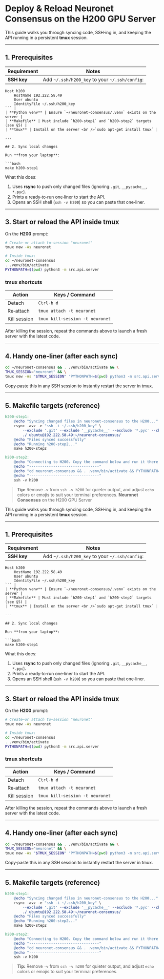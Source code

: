 # Deploy & Reload **Neuronet Consensus** on the H200 GPU Server

This guide walks you through syncing code, SSH‑ing in, and keeping the API running in a persistent **tmux** session.

---

## 1. Prerequisites

| Requirement | Notes                                                |
| ----------- | ---------------------------------------------------- |
| **SSH key** | Add `~/.ssh/h200_key` to your `~/.ssh/config`:<br /> |

````
Host h200
    HostName 192.222.58.49
    User ubuntu
    IdentityFile ~/.ssh/h200_key
``` |
| **Python venv** | Ensure `~/neuronet-consensus/.venv` exists on the server |
| **Makefile** | Must include `h200-step1` and `h200-step2` targets (see §5) |
| **tmux** | Install on the server <br />`sudo apt-get install tmux` |

---

## 2. Sync local changes

Run **from your laptop**:

```bash
make h200-step1
````

What this does:

1. Uses **rsync** to push only changed files (ignoring `.git`, `__pycache__`, `*.pyc`).
2. Prints a ready‑to‑run one‑liner to start the API.
3. Opens an SSH shell (`ssh -v h200`) so you can paste that one‑liner.

---

## 3. Start or reload the API inside tmux

On the **H200** prompt:

```bash
# Create—or attach to—session "neuronet"
tmux new -As neuronet

# Inside tmux:
cd ~/neuronet-consensus
. .venv/bin/activate
PYTHONPATH=$(pwd) python3 -m src.api.server
```

### tmux shortcuts

| Action       | Keys / Command                  |
| ------------ | ------------------------------- |
| Detach       | `Ctrl-b d`                      |
| Re‑attach    | `tmux attach -t neuronet`       |
| Kill session | `tmux kill-session -t neuronet` |

After killing the session, repeat the commands above to launch a fresh server with the latest code.

---

## 4. Handy one‑liner (after each sync)

```bash
cd ~/neuronet-consensus && . .venv/bin/activate && \
TMUX_SESSION="neuronet" && \
tmux new -As "$TMUX_SESSION" "PYTHONPATH=$(pwd) python3 -m src.api.server"
```

Copy‑paste this in any SSH session to instantly restart the server in tmux.

---

## 5. Makefile targets (reference)

```makefile
h200-step1:
	@echo "Syncing changed files in neuronet-consensus to the H200..."
	rsync -avz -e "ssh -i ~/.ssh/h200_key" \
		--exclude '.git' --exclude '__pycache__' --exclude '*.pyc' --checksum \
		./ ubuntu@192.222.58.49:~/neuronet-consensus/
	@echo "Files synced successfully"
	@echo "Running h200-step2..."
	make h200-step2

h200-step2:
	@echo "Connecting to H200. Copy the command below and run it there:"
	@echo "--------------------------------"
	@echo "cd neuronet-consensus && . .venv/bin/activate && PYTHONPATH=$$(pwd) python3 -m src.api.server"
	@echo "--------------------------------"
	ssh -v h200
```

> **Tip:** Remove `-v` from `ssh -v h200` for quieter output, and adjust `echo` colors or emojis to suit your terminal preferences.
 **Neuronet Consensus** on the H200 GPU Server

This guide walks you through syncing code, SSH‑ing in, and keeping the API running in a persistent **tmux** session.

---

## 1. Prerequisites

| Requirement | Notes                                                |
| ----------- | ---------------------------------------------------- |
| **SSH key** | Add `~/.ssh/h200_key` to your `~/.ssh/config`:<br /> |

````
Host h200
    HostName 192.222.58.49
    User ubuntu
    IdentityFile ~/.ssh/h200_key
``` |
| **Python venv** | Ensure `~/neuronet-consensus/.venv` exists on the server |
| **Makefile** | Must include `h200-step1` and `h200-step2` targets (see §5) |
| **tmux** | Install on the server <br />`sudo apt-get install tmux` |

---

## 2. Sync local changes

Run **from your laptop**:

```bash
make h200-step1
````

What this does:

1. Uses **rsync** to push only changed files (ignoring `.git`, `__pycache__`, `*.pyc`).
2. Prints a ready‑to‑run one‑liner to start the API.
3. Opens an SSH shell (`ssh -v h200`) so you can paste that one‑liner.

---

## 3. Start or reload the API inside tmux

On the **H200** prompt:

```bash
# Create—or attach to—session "neuronet"
tmux new -As neuronet

# Inside tmux:
cd ~/neuronet-consensus
. .venv/bin/activate
PYTHONPATH=$(pwd) python3 -m src.api.server
```

### tmux shortcuts

| Action       | Keys / Command                  |
| ------------ | ------------------------------- |
| Detach       | `Ctrl-b d`                      |
| Re‑attach    | `tmux attach -t neuronet`       |
| Kill session | `tmux kill-session -t neuronet` |

After killing the session, repeat the commands above to launch a fresh server with the latest code.

---

## 4. Handy one‑liner (after each sync)

```bash
cd ~/neuronet-consensus && . .venv/bin/activate && \
TMUX_SESSION="neuronet" && \
tmux new -As "$TMUX_SESSION" "PYTHONPATH=$(pwd) python3 -m src.api.server"
```

Copy‑paste this in any SSH session to instantly restart the server in tmux.

---

## 5. Makefile targets (reference)

```makefile
h200-step1:
	@echo "Syncing changed files in neuronet-consensus to the H200..."
	rsync -avz -e "ssh -i ~/.ssh/h200_key" \
		--exclude '.git' --exclude '__pycache__' --exclude '*.pyc' --checksum \
		./ ubuntu@192.222.58.49:~/neuronet-consensus/
	@echo "Files synced successfully"
	@echo "Running h200-step2..."
	make h200-step2

h200-step2:
	@echo "Connecting to H200. Copy the command below and run it there:"
	@echo "--------------------------------"
	@echo "cd neuronet-consensus && . .venv/bin/activate && PYTHONPATH=$$(pwd) python3 -m src.api.server"
	@echo "--------------------------------"
	ssh -v h200
```

> **Tip:** Remove `-v` from `ssh -v h200` for quieter output, and adjust `echo` colors or emojis to suit your terminal preferences.
